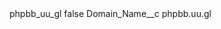 <?xml version="1.0" encoding="UTF-8"?>
<CustomMetadata xmlns="http://soap.sforce.com/2006/04/metadata" xmlns:xsi="http://www.w3.org/2001/XMLSchema-instance" xmlns:xsd="http://www.w3.org/2001/XMLSchema">
    <label>phpbb_uu_gl</label>
    <protected>false</protected>
    <values>
        <field>Domain_Name__c</field>
        <value xsi:type="xsd:string">phpbb.uu.gl</value>
    </values>
</CustomMetadata>
